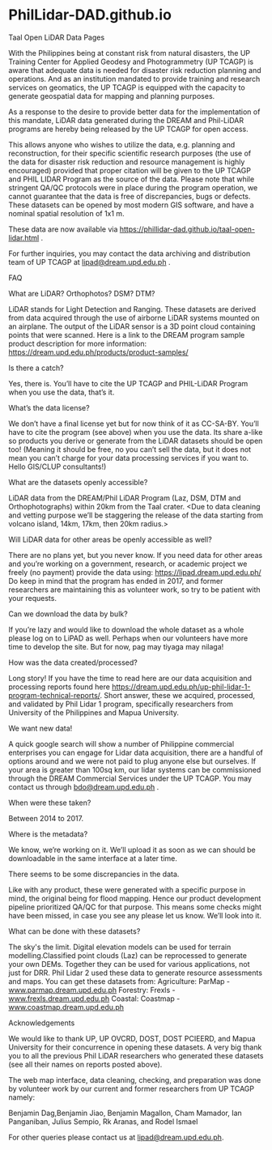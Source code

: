 # PhilLidar-DAD.github.io
Taal Open LiDAR Data Pages

With the Philippines being at constant risk from natural disasters, the UP Training Center for Applied Geodesy and Photogrammetry (UP TCAGP) is aware that adequate data is needed for disaster risk reduction planning and operations. And as an institution mandated to provide training and research services on geomatics, the UP TCAGP is equipped with the capacity to generate geospatial data for mapping and planning purposes.

As a response to the desire to provide better data for the implementation of this mandate, LiDAR data generated during the DREAM and Phil-LiDAR programs are hereby being released  by the UP TCAGP for open access.

This allows anyone who wishes to utilize the data, e.g. planning and reconstruction, for their specific scientific research purposes (the use of the data for disaster risk reduction and resource management is highly encouraged) provided that proper citation will be given to the UP TCAGP and PHIL LIDAR Program as the source of the data. Please note that while stringent QA/QC protocols were in place during the program operation, we cannot guarantee that the data is free of discrepancies, bugs or defects. These datasets can be opened by most modern GIS software, and have a nominal spatial resolution  of 1x1 m. 

These data are now available via https://phillidar-dad.github.io/taal-open-lidar.html .

For further inquiries, you may contact the data archiving and distribution team of UP TCAGP at lipad@dream.upd.edu.ph .

FAQ

What are LiDAR? Orthophotos? DSM? DTM?

LiDAR stands for Light Detection and Ranging. These datasets are derived from data acquired through the use of airborne LiDAR systems mounted on an airplane. The output of the LiDAR sensor is a 3D point cloud containing points that were scanned. Here is a link to the DREAM program sample product description for more information: https://dream.upd.edu.ph/products/product-samples/

Is there a catch?

Yes, there is. You’ll have to cite the UP TCAGP and PHIL-LiDAR Program when you use the data, that’s it. 

What’s the data license?

We don’t have a final license yet but for now think of it as CC-SA-BY. You’ll have to cite the program (see above) when you use the data. Its share a-like so products you derive or generate from the LiDAR datasets should be open too! (Meaning it should be free, no you can’t sell the data, but it does not mean you can’t charge for your data processing services if you want to. Hello GIS/CLUP consultants!)

What are the datasets openly accessible?

LiDAR data from the DREAM/Phil LiDAR Program (Laz, DSM, DTM and Orthophotographs) within 20km from the Taal crater. <Due to data cleaning and vetting purpose we’ll be staggering the release of the data starting from volcano island, 14km, 17km, then 20km radius.>

Will LiDAR data for other areas be openly accessible as well?

There are no plans yet, but you never know. If you need data for other areas and you’re working on a government, research, or academic project we freely (no payment) provide the data using: https://lipad.dream.upd.edu.ph/ Do keep in mind that the program has ended in 2017, and former researchers are maintaining this as volunteer work, so try to be patient with your requests. 
 
Can we download the data by bulk?

If you’re lazy and would like to download the whole dataset as a whole please log on to LiPAD as well. Perhaps when our volunteers have more time to develop the site. But for now, pag may tiyaga may nilaga!

How was the data created/processed?

Long story! If you have the time to read here are our data acquisition and processing reports found here https://dream.upd.edu.ph/up-phil-lidar-1-program-technical-reports/.  Short answer, these we acquired, processed, and validated by Phil Lidar 1 program, specifically researchers from University of the Philippines and Mapua University.

We want new data!

A quick google search will show a number of Philippine commercial enterprises you can engage for Lidar data acquisition, there are a handful of options around and we were not paid to plug anyone else but ourselves. If your area is greater than 100sq km, our lidar systems can be commissioned through the DREAM Commercial Services under the UP TCAGP. You may contact us through bdo@dream.upd.edu.ph .

When were these taken?

Between 2014 to 2017.

Where is the metadata?

We know, we’re working on it. We’ll upload it as soon as we can should be downloadable in the same interface at a later time.

There seems to be some discrepancies in the data.

Like with any product, these were generated with a specific purpose in mind, the original being for flood mapping. Hence our product development pipeline prioritized QA/QC for that purpose. This means some checks might have been missed, in case you see any please let us know. We’ll look into it. 

What can be done with these datasets?

The sky's the limit. Digital elevation models can be used for terrain modelling.Classified point clouds (Laz) can be reprocessed to generate your own DEMs. Together they can be used for various applications, not just for DRR. Phil Lidar 2 used these data to generate resource assessments and maps. You can get these datasets from:
Agriculture: ParMap - www.parmap.dream.upd.edu.ph 
Forestry: Frexls - www.frexls.dream.upd.edu.ph
Coastal: Coastmap - www.coastmap.dream.upd.edu.ph



Acknowledgements

We would like to thank UP, UP OVCRD, DOST, DOST PCIEERD, and Mapua University for their concurrence in opening these datasets. A very big thank you to all the previous Phil LiDAR researchers who generated these datasets (see all their names on reports posted above).

The web map interface, data cleaning, checking, and preparation was done by volunteer work by our current and former researchers from UP TCAGP namely:

Benjamin Dag,Benjamin Jiao, Benjamin Magallon, Cham Mamador, Ian Panganiban, Julius Sempio, Rk Aranas, and Rodel Ismael

For other queries please contact us at lipad@dream.upd.edu.ph.



